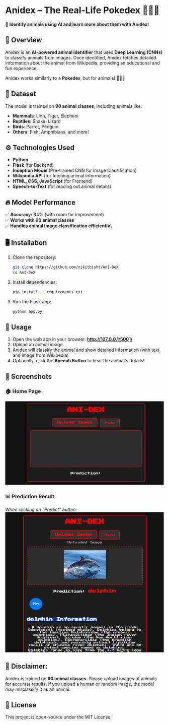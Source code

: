 
# Anidex – The Real-Life Pokedex 🦁🐍🐧

🚀 **Identify animals using AI and learn more about them with Anidex!**

## 📌 Overview
Anidex is an **AI-powered animal identifier** that uses **Deep Learning (CNNs)** to classify animals from images. Once identified, Anidex fetches detailed information about the animal from Wikipedia, providing an educational and fun experience.

Anidex works similarly to a **Pokedex**, but for animals! 🦁🐍🐧

## 📝 Dataset
The model is trained on **90 animal classes**, including animals like:
- **Mammals**: Lion, Tiger, Elephant
- **Reptiles**: Snake, Lizard
- **Birds**: Parrot, Penguin
- **Others**: Fish, Amphibians, and more!

## ⚙️ Technologies Used
- **Python**
- **Flask** (for Backend)
- **Inception Model** (Pre-trained CNN for Image Classification)
- **Wikipedia API** (for fetching animal information)
- **HTML, CSS, JavaScript** (for Frontend)
- **Speech-to-Text** (for reading out animal details)

## 🔥 Model Performance
✅ **Accuracy:** 84% (with room for improvement)\
✅ **Works with 90 animal classes**\
✅ **Handles animal image classification efficiently**\

## 🖥 Installation
1. Clone the repository:
   ```bash
   git clone https://github.com/nikitbisht/AnI-DeX
   cd AnI-DeX
   ```
2. Install dependencies:
   ```bash
   pip install -r requirements.txt
   ```
3. Run the Flask app:
   ```bash
   python app.py
   ```

## 🚀 Usage
1. Open the web app in your browser: **http://127.0.0.1:5001/**
2. Upload an animal image
3. Anidex will classify the animal and show detailed information (with text and image from Wikipedia)
4. Optionally, click the **Speech Button** to hear the animal's details!

## 📸 Screenshots
### **🏠 Home Page**
![Home Page](src/images/home_page.PNG)

### **📊 Prediction Result**
_When clicking on "Predict" button:_
![Prediction Result](src/images/detail.PNG)

## 🛑 Disclaimer:
Anidex is trained on **90 animal classes**. Please upload images of animals for accurate results. If you upload a human or random image, the model may misclassify it as an animal.

## 📜 License
This project is open-source under the MIT License.
